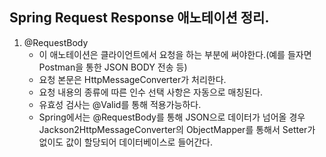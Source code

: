 ## Spring Request Response 애노테이션 정리.

1. @RequestBody 
   - 이 애노테이션은 클라이언트에서 요청을 하는 부분에 써야한다.(예를 들자면 Postman을 통한 JSON BODY 전송 등)
   - 요청 본문은 HttpMessageConverter가 처리한다.
   - 요청 내용의 종류에 따른 인수 선택 사항은 자동으로 매칭된다.
   - 유효성 검사는 @Valid를 통해 적용가능하다. 
   - Spring에서는 @RequestBody를 통해 JSON으로 데이터가 넘어올 경우 Jackson2HttpMessageConverter의 ObjectMapper를 통해서 Setter가 없이도
   값이 할당되어 데이터베이스로 들어간다.
   

   


